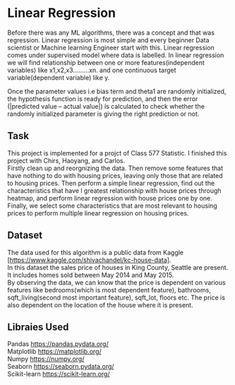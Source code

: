 # Linear Regression
Before there was any ML algorithms, there was a concept and that was regression.
Linear regression is most simple and every beginner Data scientist or Machine learning Engineer start with this. 
Linear regression comes under supervised model where data is labelled. 
In linear regression we will find relationship between one or more features(independent variables) like x1,x2,x3………xn. and one continuous target variable(dependent variable) like y.

Once the parameter values i.e bias term and theta1 are randomly initialized, the hypothesis function is ready for prediction, 
and then the error (|predicted value – actual value|) is calculated to check whether the randomly initialized parameter is giving the right prediction or not.

## Task

This project is implemented for a projct of Class 577 Statistic. I finished this project with Chirs, Haoyang, and Carlos.  
Firstly clean up and reorgnizing the data. Then remove some features that have nothing to do with housing prices, leaving only those that are related to housing prices. 
Then perform a simple linear regression, find out the characteristics that have l greatest relationship with house prices through heatmap,
and perform linear regression with house prices one by one. 
Finally, we select some characteristics that are most relevant to housing prices to perform multiple linear regression on housing prices.

## Dataset 
The data used for this algorithm is a public data from Kaggle [https://www.kaggle.com/shivachandel/kc-house-data].  
In this dataset the sales price of houses in King County, Seattle are present. It includes homes sold between May 2014 and May 2015.  
By observing the data, we can know that the price is dependent on various features like bedrooms(which is most dependent feature), bathrooms, 
sqft_living(second most important feature), sqft_lot, floors etc. The price is also dependent on the location of the house where it is present. 

## Libraies Used 
Pandas https://pandas.pydata.org/  
Matplotlib https://matplotlib.org/  
Numpy https://numpy.org/  
Seaborn https://seaborn.pydata.org/  
Scikit-learn https://scikit-learn.org/  
